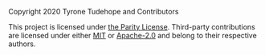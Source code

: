 Copyright 2020 Tyrone Tudehope and Contributors

This project is licensed under [the Parity License](LICENSE-PARITY.md).
Third-party contributions are licensed under either [MIT](LICENSE-MIT.md) or
[Apache-2.0](LICENSE-APACHE.md) and belong to their respective authors.

